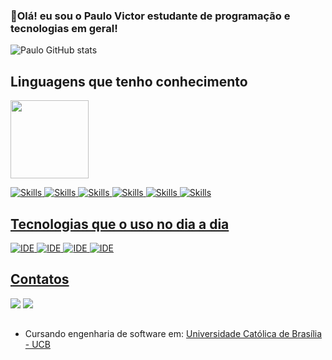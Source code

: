 ### 👋Olá! eu sou o Paulo Victor estudante de programação e tecnologias em geral!

![Paulo GitHub stats](https://github-readme-stats.vercel.app/api?username=costapaulovictor&show_icons=true&theme=radical)

## Linguagens que tenho conhecimento

<div>
  <a href="https://github.com/costapaulovictor">
  <img height="125em" src="https://github-readme-stats.vercel.app/api/top-langs/?username=costapaulovictor&layout=compact&langs_count=7&theme=radical"/>
</div>
  
![Skills](https://img.shields.io/badge/HTML-239120?style=for-the-badge&logo=html5&logoColor=white)
![Skills](https://img.shields.io/badge/CSS-239120?&style=for-the-badge&logo=css3&logoColor=white)
![Skills](https://img.shields.io/badge/Java-ED8B00?style=for-the-badge&logo=java&logoColor=white)
![Skills](https://img.shields.io/badge/R-276DC3?style=for-the-badge&logo=r&logoColor=white)
![Skills](https://img.shields.io/badge/Markdown-000000?style=for-the-badge&logo=markdown&logoColor=white)
![Skills](https://img.shields.io/badge/C-00599C?style=for-the-badge&logo=c&logoColor=white)





## Tecnologias que o uso no dia a dia

![IDE](https://img.shields.io/badge/RStudio-75AADB?style=for-the-badge&logo=RStudio&logoColor=white)
![IDE](https://img.shields.io/badge/MySQL-00000F?style=for-the-badge&logo=mysql&logoColor=white)
![IDE](https://img.shields.io/badge/Visual_Studio-5C2D91?style=for-the-badge&logo=visual%20studio&logoColor=white)
![IDE](https://img.shields.io/badge/Eclipse-2C2255?style=for-the-badge&logo=eclipse&logoColor=white)

## Contatos
<div>
<div> 
  <a href = "mailto:costapaulovictorr@gmail.com"><img src=https://img.shields.io/badge/Gmail-D14836?style=for-the-badge&logo=gmail&logoColor=white target="_blank"></a>
  <a href="https://www.linkedin.com/in/paulo-victor-025776206/" target="_blank"><img src="https://img.shields.io/badge/-LinkedIn-%230077B5?style=for-the-badge&logo=linkedin&logoColor=white" target="_blank"></a> 
</div>
  
  ## 
  - Cursando engenharia de software em: [Universidade Católica de Brasília - UCB](https://ucb.catolica.edu.br/portal/)<br/>
